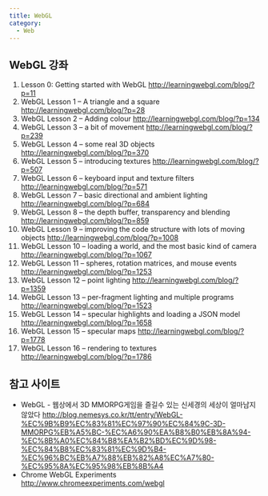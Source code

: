 ```yaml
---
title: WebGL
category:
  - Web
---
```


## WebGL 강좌
1. Lesson 0: Getting started with WebGL <http://learningwebgl.com/blog/?p=11>
1. WebGL Lesson 1 – A triangle and a square <http://learningwebgl.com/blog/?p=28>
1. WebGL Lesson 2 – Adding colour <http://learningwebgl.com/blog/?p=134>
1. WebGL Lesson 3 – a bit of movement <http://learningwebgl.com/blog/?p=239>
1. WebGL Lesson 4 – some real 3D objects <http://learningwebgl.com/blog/?p=370>
1. WebGL Lesson 5 – introducing textures <http://learningwebgl.com/blog/?p=507>
1. WebGL Lesson 6 – keyboard input and texture filters <http://learningwebgl.com/blog/?p=571>
1. WebGL Lesson 7 – basic directional and ambient lighting <http://learningwebgl.com/blog/?p=684>
1. WebGL Lesson 8 – the depth buffer, transparency and blending <http://learningwebgl.com/blog/?p=859>
1. WebGL Lesson 9 – improving the code structure with lots of moving objects <http://learningwebgl.com/blog/?p=1008>
1. WebGL Lesson 10 – loading a world, and the most basic kind of camera <http://learningwebgl.com/blog/?p=1067>
1. WebGL Lesson 11 – spheres, rotation matrices, and mouse events <http://learningwebgl.com/blog/?p=1253>
1. WebGL Lesson 12 – point lighting <http://learningwebgl.com/blog/?p=1359>
1. WebGL Lesson 13 – per-fragment lighting and multiple programs <http://learningwebgl.com/blog/?p=1523>
1. WebGL Lesson 14 – specular highlights and loading a JSON model <http://learningwebgl.com/blog/?p=1658>
1. WebGL Lesson 15 – specular maps <http://learningwebgl.com/blog/?p=1778>
1. WebGL Lesson 16 – rendering to textures <http://learningwebgl.com/blog/?p=1786>

## 참고 사이트
* WebGL - 웹상에서 3D MMORPG게임을 즐길수 있는 신세경의 세상이 얼마남지 않았다 <http://blog.nemesys.co.kr/tt/entry/WebGL-%EC%9B%B9%EC%83%81%EC%97%90%EC%84%9C-3D-MMORPG%EB%A5%BC-%EC%A6%90%EA%B8%B0%EB%8A%94-%EC%8B%A0%EC%84%B8%EA%B2%BD%EC%9D%98-%EC%84%B8%EC%83%81%EC%9D%B4-%EC%96%BC%EB%A7%88%EB%82%A8%EC%A7%80-%EC%95%8A%EC%95%98%EB%8B%A4>
* Chrome WebGL Experiments <http://www.chromeexperiments.com/webgl>

